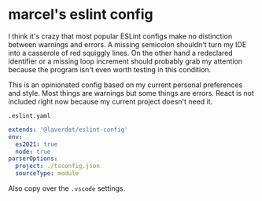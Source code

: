 # marcel's eslint config

I think it's crazy that most popular ESLint configs make no distinction between warnings and errors.
A missing semicolon shouldn't turn my IDE into a casserole of red squiggly lines. On the other hand
a redeclared identifier or a missing loop increment should probably grab my attention because the
program isn't even worth testing in this condition.

This is an opinionated config based on my current personal preferences and style. Most things are
warnings but some things are errors. React is not included right now because my current project
doesn't need it.

`.eslint.yaml`
```yaml
extends: '@laverdet/eslint-config'
env:
  es2021: true
  node: true
parserOptions:
  project: ./tsconfig.json
  sourceType: module
```

Also copy over the `.vscode` settings.
